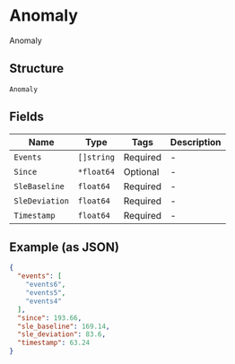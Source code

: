 
# Anomaly

Anomaly

## Structure

`Anomaly`

## Fields

| Name | Type | Tags | Description |
|  --- | --- | --- | --- |
| `Events` | `[]string` | Required | - |
| `Since` | `*float64` | Optional | - |
| `SleBaseline` | `float64` | Required | - |
| `SleDeviation` | `float64` | Required | - |
| `Timestamp` | `float64` | Required | - |

## Example (as JSON)

```json
{
  "events": [
    "events6",
    "events5",
    "events4"
  ],
  "since": 193.66,
  "sle_baseline": 169.14,
  "sle_deviation": 83.6,
  "timestamp": 63.24
}
```

